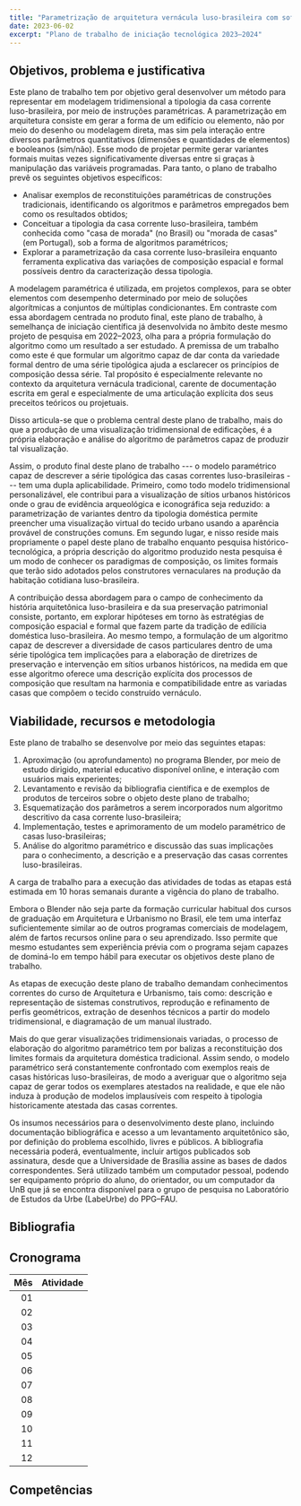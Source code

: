 ```yaml
---
title: "Parametrização de arquitetura vernácula luso-brasileira com software Blender"
date: 2023-06-02
excerpt: "Plano de trabalho de iniciação tecnológica 2023–2024"
---
```


## Objetivos, problema e justificativa ##

<!--5000 caracteres-->

Este plano de trabalho tem por objetivo geral desenvolver um método para
representar em modelagem tridimensional a tipologia da casa corrente
luso-brasileira, por meio de instruções paramétricas. A parametrização
em arquitetura consiste em gerar a forma de um edifício ou elemento, não
por meio do desenho ou modelagem direta, mas sim pela interação entre
diversos parâmetros quantitativos (dimensões e quantidades de elementos)
e booleanos (sim/não). Esse modo de projetar permite gerar variantes
formais muitas vezes significativamente diversas entre si graças à
manipulação das variáveis programadas. Para tanto, o plano de trabalho
prevê os seguintes objetivos específicos:

- Analisar exemplos de reconstituições paramétricas de construções
  tradicionais, identificando os algoritmos e parâmetros empregados bem
  como os resultados obtidos;
- Conceituar a tipologia da casa corrente luso-brasileira, também
  conhecida como "casa de morada" (no Brasil) ou "morada de casas" (em
  Portugal), sob a forma de algoritmos paramétricos;
- Explorar a parametrização da casa corrente luso-brasileira enquanto
  ferramenta explicativa das variações de composição espacial e formal
  possíveis dentro da caracterização dessa tipologia.

A modelagem paramétrica é utilizada, em projetos complexos, para se
obter elementos com desempenho determinado por meio de soluções
algorítmicas a conjuntos de múltiplas condicionantes. Em contraste com
essa abordagem centrada no produto final, este plano de trabalho, à
semelhança de iniciação científica já desenvolvida no âmbito deste mesmo
projeto de pesquisa em 2022–2023, olha para a própria formulação do
algoritmo como um resultado a ser estudado. A premissa de um trabalho
como este é que formular um algoritmo capaz de dar conta da variedade
formal dentro de uma série tipológica ajuda a esclarecer os princípios
de composição dessa série. Tal propósito é especialmente relevante no
contexto da arquitetura vernácula tradicional, carente de documentação
escrita em geral e especialmente de uma articulação explícita dos seus
preceitos teóricos ou projetuais.

Disso articula-se que o problema central deste plano de trabalho, mais
do que a produção de uma visualização tridimensional de edificações, é a
própria elaboração e análise do algoritmo de parâmetros capaz de
produzir tal visualização.

Assim, o produto final deste plano de trabalho --- o modelo paramétrico
capaz de descrever a série tipológica das casas correntes
luso-brasileiras --- tem uma dupla aplicabilidade. Primeiro, como todo
modelo tridimensional personalizável, ele contribui para a visualização
de sítios urbanos históricos onde o grau de evidência arqueológica e
iconográfica seja reduzido: a parametrização de variantes dentro da
tipologia doméstica permite preencher uma visualização virtual do tecido
urbano usando a aparência provável de construções comuns. Em segundo
lugar, e nisso reside mais propriamente o papel deste plano de trabalho
enquanto pesquisa histórico-tecnológica, a própria descrição do
algoritmo produzido nesta pesquisa é um modo de conhecer os paradigmas
de composição, os limites formais que terão sido adotados pelos
construtores vernaculares na produção da habitação cotidiana
luso-brasileira.

A contribuição dessa abordagem para o campo de conhecimento da história
arquitetônica luso-brasileira e da sua preservação patrimonial consiste,
portanto, em explorar hipóteses em torno às estratégias de composição
espacial e formal que fazem parte da tradição de edilícia doméstica
luso-brasileira. Ao mesmo tempo, a formulação de um algoritmo capaz de
descrever a diversidade de casos particulares dentro de uma série
tipológica tem implicações para a elaboração de diretrizes de
preservação e intervenção em sítios urbanos históricos, na medida em que
esse algoritmo oferece uma descrição explícita dos processos de
composição que resultam na harmonia e compatibilidade entre as variadas
casas que compõem o tecido construído vernáculo.

## Viabilidade, recursos e metodologia ##

<!--4000 caracteres-->

Este plano de trabalho se desenvolve por meio das seguintes etapas:

1. Aproximação (ou aprofundamento) no programa Blender, por meio de
   estudo dirigido, material educativo disponível online, e interação
   com usuários mais experientes;
2. Levantamento e revisão da bibliografia científica e de exemplos de
   produtos de terceiros sobre o objeto deste plano de trabalho;
3. Esquematização dos parâmetros a serem incorporados num algoritmo
   descritivo da casa corrente luso-brasileira;
4. Implementação, testes e aprimoramento de um modelo paramétrico de
   casas luso-brasileiras;
5. Análise do algoritmo paramétrico e discussão das suas implicações
   para o conhecimento, a descrição e a preservação das casas correntes
   luso-brasileiras.

A carga de trabalho para a execução das atividades de todas as etapas
está estimada em 10 horas semanais durante a vigência do plano de
trabalho.

Embora o Blender não seja parte da formação curricular habitual dos
cursos de graduação em Arquitetura e Urbanismo no Brasil, ele tem uma
interfaz suficientemente similar ao de outros programas comerciais de
modelagem, além de fartos recursos online para o seu aprendizado. Isso
permite que mesmo estudantes sem experiência prévia com o programa sejam
capazes de dominá-lo em tempo hábil para executar os objetivos deste
plano de trabalho.

As etapas de execução deste plano de trabalho demandam conhecimentos
correntes do curso de Arquitetura e Urbanismo, tais como: descrição e
representação de sistemas construtivos, reprodução e refinamento de
perfis geométricos, extração de desenhos técnicos a partir do modelo
tridimensional, e diagramação de um manual ilustrado.

Mais do que gerar visualizações tridimensionais variadas, o processo de
elaboração do algoritmo paramétrico tem por balizas a reconstituição dos
limites formais da arquitetura doméstica tradicional. Assim sendo, o
modelo paramétrico será constantemente confrontado com exemplos reais de
casas históricas luso-brasileiras, de modo a averiguar que o algoritmo
seja capaz de gerar todos os exemplares atestados na realidade, e que
ele não induza à produção de modelos implausíveis com respeito à
tipologia historicamente atestada das casas correntes.

Os insumos necessários para o desenvolvimento deste plano, incluindo
documentação bibliográfica e acesso a um levantamento arquitetônico são,
por definição do problema escolhido, livres e públicos. A bibliografia
necessária poderá, eventualmente, incluir artigos publicados sob
assinatura, desde que a Universidade de Brasília assine as bases de
dados correspondentes. Será utilizado também um computador pessoal,
podendo ser equipamento próprio do aluno, do orientador, ou um
computador da UnB que já se encontra disponível para o grupo de pesquisa
no Laboratório de Estudos da Urbe (LabeUrbe) do PPG–FAU.

## Bibliografia ##

<!--2000 caracteres-->

## Cronograma ##

| Mês | Atividade |
|----:|:----------|
|  01 |
|  02 |
|  03 |
|  04 |
|  05 |
|  06 |
|  07 |
|  08 |
|  09 |
|  10 |
|  11 |
|  12 |

## Competências ##

<!--1000 caracteres-->
